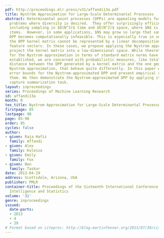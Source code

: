 ```yaml
---
pdf: http://proceedings.mlr.press/v31/affandi13a.pdf
title: Nyström Approximation for Large-Scale Determinantal Processes
abstract: Determinantal point processes (DPPs) are appealing models for subset selection
  problems where diversity is desired.  They offer surprisingly efficient inference,
  including sampling in $O(N^3)$ time and $O(N^2)$ space, where $N$ is the number of base
  items.  However, in some applications, $N$ may grow so large that sampling from a
  DPP becomes computationally infeasible. This is especially true in settings where
  the DPP kernel matrix cannot be represented by a linear decomposition of low-dimensional
  feature vectors. In these cases, we propose applying the Nystrom approximation to
  project the kernel matrix into a low-dimensional space. While theoretical guarantees
  for the Nystrom approximation in terms of standard matrix norms have been previously
  established, we are concerned with probabilistic measures, like total variation
  distance between the DPP generated by a kernel matrix and the one generated by its
  Nystrom approximation, that behave quite differently. In this paper we derive new
  error bounds for the Nystrom-approximated DPP and present empirical results to corroborate
  them. We then demonstrate the Nystrom-approximated DPP by applying it to a motion
  capture summarization task.
layout: inproceedings
series: Proceedings of Machine Learning Research
id: affandi13a
month: 0
tex_title: Nystrom Approximation for Large-Scale Determinantal Processes
firstpage: 85
lastpage: 98
page: 85-98
order: 85
cycles: false
author:
- given: Raja Hafiz
  family: Affandi
- given: Alex
  family: Kulesza
- given: Emily
  family: Fox
- given: Ben
  family: Taskar
date: 2013-04-29
address: Scottsdale, Arizona, USA
publisher: PMLR
container-title: Proceedings of the Sixteenth International Conference on Artificial
  Intelligence and Statistics
volume: '31'
genre: inproceedings
issued:
  date-parts:
  - 2013
  - 4
  - 29
# Format based on citeproc: http://blog.martinfenner.org/2013/07/30/citeproc-yaml-for-bibliographies/
---
```

